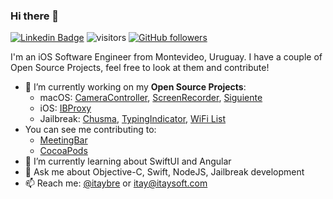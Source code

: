 ### Hi there 👋
[![Linkedin Badge](https://img.shields.io/badge/-itaybrenner-blue?style=flat-square&logo=Linkedin&logoColor=white&link=https://www.linkedin.com/in/itaybrenner/)](https://www.linkedin.com/in/itaybrenner)
![visitors](https://visitor-badge.glitch.me/badge?page_id=itaybre.visitor-badge&left_color=green&right_color=red)
[![GitHub followers](https://img.shields.io/github/followers/itaybre?label=Follow&style=social)](https://github.com/itaybre/?tab=follow)

I'm an iOS Software Engineer from Montevideo, Uruguay. 
I have a couple of Open Source Projects, feel free to look at them and contribute!

- 🔭 I’m currently working on my **Open Source Projects**: 
  - macOS: [CameraController](https://github.com/Itaybre/CameraController), [ScreenRecorder](https://github.com/Itaybre/ScreenRecorder), [Siguiente](https://github.com/Itaybre/Siguiente)
  - iOS: [IBProxy](https://github.com/Itaybre/IBProxy)
  - Jailbreak: [Chusma](https://github.com/Itaybre/Chusma), [TypingIndicator](https://github.com/Itaybre/TypingIndicator), [WiFi List](https://github.com/Itaybre/WiFi-List)
- You can see me contributing to:
  - [MeetingBar](https://github.com/leits/MeetingBar)
  - [CocoaPods](https://github.com/CocoaPods/CocoaPods)
- 🌱 I’m currently learning about SwiftUI and Angular
- 💬 Ask me about Objective-C, Swift, NodeJS, Jailbreak development
- 📫 Reach me: [@itaybre](https://www.twitter.com/itaybre) or [itay@itaysoft.com](mailto://itay@itaysoft.com)
